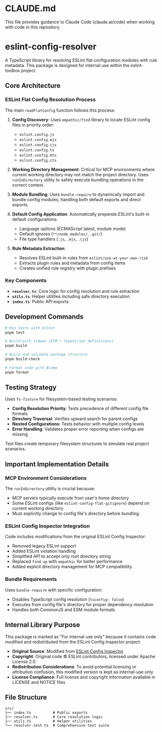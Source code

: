# CLAUDE.md

This file provides guidance to Claude Code (claude.ai/code) when working with code in this repository.

# eslint-config-resolver

A TypeScript library for resolving ESLint flat configuration modules with rule metadata. This package is designed for internal use within the eslint-toolbox project.

## Core Architecture

### ESLint Flat Config Resolution Process

The main `readFlatConfig` function follows this process:

1. **Config Discovery**: Uses `empathic/find` library to locate ESLint config files in priority order:
   - `eslint.config.js`
   - `eslint.config.mjs`
   - `eslint.config.cjs`
   - `eslint.config.ts`
   - `eslint.config.mts`
   - `eslint.config.cts`

2. **Working Directory Management**: Critical for MCP environments where current working directory may not match the project directory. Uses `runInDirectory` utility to safely execute bundling operations in the correct context.

3. **Module Bundling**: Uses `bundle-require` to dynamically import and bundle config modules, handling both default exports and direct exports.

4. **Default Config Application**: Automatically prepends ESLint's built-in default configurations:
   - Language options (ECMAScript latest, module mode)
   - Default ignores (`**/node_modules/`, `.git/`)
   - File type handlers (`.js`, `.mjs`, `.cjs`)

5. **Rule Metadata Extraction**:
   - Resolves ESLint built-in rules from `eslint/use-at-your-own-risk`
   - Extracts plugin rules and metadata from config items
   - Creates unified rule registry with plugin prefixes

### Key Components

- **`resolver.ts`**: Core logic for config resolution and rule extraction
- **`utils.ts`**: Helper utilities including safe directory execution
- **`index.ts`**: Public API exports

## Development Commands

```bash
# Run tests with Vitest
pnpm test

# Build with tsdown (ESM + TypeScript definitions)
pnpm build

# Build and validate package structure
pnpm build:check

# Format code with Biome
pnpm format
```

## Testing Strategy

Uses `fs-fixture` for filesystem-based testing scenarios:

- **Config Resolution Priority**: Tests precedence of different config file formats
- **Directory Traversal**: Verifies upward search for parent configs
- **Nested Configurations**: Tests behavior with multiple config levels
- **Error Handling**: Validates proper error reporting when configs are missing

Test files create temporary filesystem structures to simulate real project scenarios.

## Important Implementation Details

### MCP Environment Considerations

The `runInDirectory` utility is crucial because:

- MCP servers typically execute from user's home directory
- Some ESLint configs (like `eslint-config-flat-gitignore`) depend on current working directory
- Must explicitly change to config file's directory before bundling

### ESLint Config Inspector Integration

Code includes modifications from the original ESLint Config Inspector:

- Removed legacy ESLint support
- Added ESLint violation handling
- Simplified API to accept only root directory string
- Replaced `find-up` with `empathic` for better performance
- Added explicit directory management for MCP compatibility

### Bundle Requirements

Uses `bundle-require` with specific configuration:

- Disables TypeScript config resolution (`tsconfig: false`)
- Executes from config file's directory for proper dependency resolution
- Handles both CommonJS and ESM module formats

## Internal Library Purpose

This package is marked as "For internal use only" because it contains code modified and redistributed from the ESLint Config Inspector project:

- **Original Source**: Modified from [ESLint Config Inspector](https://github.com/eslint/config-inspector/blob/8a65a0b00a5f32b4e28699d66b1c125fbeb7fa24/src/configs.ts)
- **Copyright**: Original code © ESLint contributors, licensed under Apache License 2.0
- **Redistribution Considerations**: To avoid potential licensing or attribution confusion, this modified version is kept as internal-use only
- **License Compliance**: Full license and copyright information available in LICENSE and NOTICE files

## File Structure

```
src/
├── index.ts          # Public exports
├── resolver.ts       # Core resolution logic
├── utils.ts          # Helper utilities
└── resolver.test.ts  # Comprehensive test suite
```
